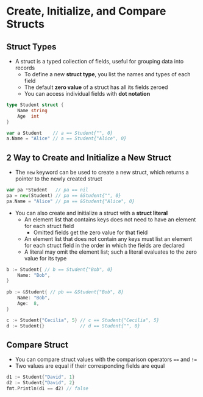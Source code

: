 # Create, Initialize, and Compare Structs

## Struct Types

* A struct is a typed collection of fields, useful for grouping data into records
	* To define a new **struct type**, you list the names and types of each field
	* The default **zero value** of a struct has all its fields zeroed
	* You can access individual fields with **dot notation**

```go
type Student struct {
    Name string
    Age  int
}

var a Student    // a == Student{"", 0}
a.Name = "Alice" // a == Student{"Alice", 0}
```

## 2 Way to Create and Initialize a New Struct

* The `new` keyword can be used to create a new struct, which returns a pointer to the newly created struct

```go
var pa *Student   // pa == nil
pa = new(Student) // pa == &Student{"", 0}
pa.Name = "Alice" // pa == &Student{"Alice", 0}
```

* You can also create and initialize a struct with a **struct literal**
  * An element list that contains keys does not need to have an element for each struct field
  	* Omitted fields get the zero value for that field
  * An element list that does not contain any keys must list an element for each struct field in the order in which the fields are declared
  * A literal may omit the element list; such a literal evaluates to the zero value for its type

```go
b := Student{ // b == Student{"Bob", 0}
    Name: "Bob",
}
    
pb := &Student{ // pb == &Student{"Bob", 8}
    Name: "Bob",
    Age:  8,
}

c := Student{"Cecilia", 5} // c == Student{"Cecilia", 5}
d := Student{}             // d == Student{"", 0}
```

## Compare Struct

* You can compare struct values with the comparison operators `==` and `!=`
* Two values are equal if their corresponding fields are equal

```go
d1 := Student{"David", 1}
d2 := Student{"David", 2}
fmt.Println(d1 == d2) // false
```
